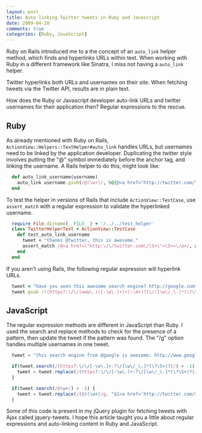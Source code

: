 ```yaml
---
layout: post
title: Auto-linking Twitter tweets in Ruby and Javascript
date: 2009-04-20
comments: true
categories: [Ruby, JavaScript]
---
```


Ruby on Rails introduced me to a the concept of an `auto_link` helper method, which finds and hyperlinks URLs within text. When working with Ruby in a different framework like Sinatra, I miss not having a `auto_link` helper. 

Twitter hyperlinks both URLs and usernames on their site. When fetching tweets via the Twitter API, results are in plain text. 

How does the Ruby or Javascript developer auto-link URLs and twitter usernames for their application then? Regular expressions to the rescue.

Ruby
----
As already mentioned with Ruby on Rails, `ActionView::Helpers::TextHelper#auto_link` handles URLs, but usernames need to be linked by the application developer. Duplicating the twitter style involves putting the "@" symbol immediately before the anchor tag, and linking the username. A Rails helper to do this, might look like:

``` ruby
  def auto_link_username(username)
    auto_link username.gsub(/@(\w+)/, %Q{@<a href="http://twitter.com/\\1">\\1</a>})
  end
```   

To test the helper in versions of Rails that include `ActionView::TestCase`, use `assert_match` with a regular expression to validate the hyperlinked username.

``` ruby
  require File.dirname(__FILE__) + '/../../test_helper'
  class TwitterHelperTest < ActionView::TestCase
    def test_auto_link_username
      tweet = "thanks @twitter, this is awesome."
      assert_match /@<a href=\"http:\/\/twitter.com\/\S+\">\S+<\/a>/, auto_link_username tweet
    end
  end
```

If you aren't using Rails, the following regular expression will hyperlink URLs.

``` ruby
  tweet = "have you seen this awesome search engine? http://google.com"
  tweet.gsub /((https?:\/\/|www\.)([-\w\.]+)+(:\d+)?(\/([\w\/_\.]*(\?\S+)?)?)?)/, %Q{<a href="\\1">\\1</a>}
```

JavaScript
----------
The regular expression methods are different in JavaScript than Ruby. I used the search and replace methods to check for the presence of a pattern, then update the tweet if the pattern was found. The "/g" option handles multiple usernames in one tweet.

``` javascript
  tweet = "this search engine from @google is awesome: http://www.google.com";

  if(tweet.search(/(https?:\/\/[-\w\.]+:?\/[\w\/_\.]*(\?\S+)?)/) > -1) {
    tweet = tweet.replace(/(https?:\/\/[-\w\.]+:?\/[\w\/_\.]*(\?\S+)?)/, "<a href='$1'>$1</a>")
  }

  if(tweet.search(/@\w+/) > -1) {
    tweet = tweet.replace(/(@)(\w+)/g, "$1<a href='http://twitter.com/$2'>$2</a>");
  }
```

Some of this code is present in my jQuery plugin for fetching tweets with Ajax called jquery-tweets. I hope this article taught you a little about regular expressions and auto-linking content in Ruby and JavaScript.
